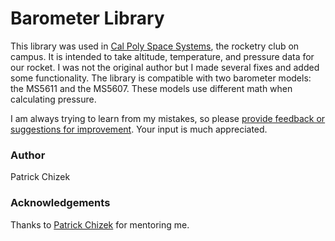 # Barometer Library
This library was used in [Cal Poly Space Systems](https://github.com/CalPolySpaceSystems), the rocketry club on campus. It is intended to take altitude, temperature, and pressure data for our rocket. I was not the original author but I made several fixes and added some functionality. The library is compatible with two barometer models: the MS5611 and the MS5607. These models use different math when calculating pressure.

I am always trying to learn from my mistakes, so please [provide feedback or suggestions for improvement](https://github.com/BenClark1/Final-Demo-Sketch/issues). Your input is much appreciated.

### Author
Patrick Chizek

### Acknowledgements
Thanks to [Patrick Chizek](https://github.com/pchizek) for mentoring me.
